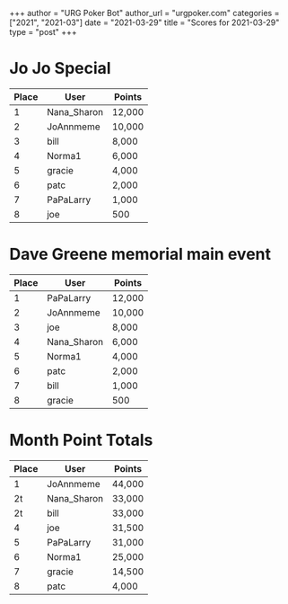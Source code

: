 +++
author = "URG Poker Bot"
author_url = "urgpoker.com"
categories = ["2021", "2021-03"]
date = "2021-03-29"
title = "Scores for 2021-03-29"
type = "post"
+++
# Jo Jo Special

| Place | User | Points |
|-------|------|--------|
| 1 | Nana_Sharon | 12,000 |
| 2 | JoAnnmeme | 10,000 |
| 3 | bill | 8,000 |
| 4 | Norma1 | 6,000 |
| 5 | gracie | 4,000 |
| 6 | patc | 2,000 |
| 7 | PaPaLarry | 1,000 |
| 8 | joe | 500 |

# Dave Greene memorial main event

| Place | User | Points |
|-------|------|--------|
| 1 | PaPaLarry | 12,000 |
| 2 | JoAnnmeme | 10,000 |
| 3 | joe | 8,000 |
| 4 | Nana_Sharon | 6,000 |
| 5 | Norma1 | 4,000 |
| 6 | patc | 2,000 |
| 7 | bill | 1,000 |
| 8 | gracie | 500 |

# Month Point Totals

| Place | User | Points |
|-------|------|--------|
| 1 | JoAnnmeme | 44,000 |
| 2t | Nana_Sharon | 33,000 |
| 2t | bill | 33,000 |
| 4 | joe | 31,500 |
| 5 | PaPaLarry | 31,000 |
| 6 | Norma1 | 25,000 |
| 7 | gracie | 14,500 |
| 8 | patc | 4,000 |
